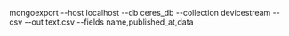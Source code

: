 mongoexport --host localhost --db ceres_db --collection devicestream --csv --out text.csv --fields name,published_at,data
